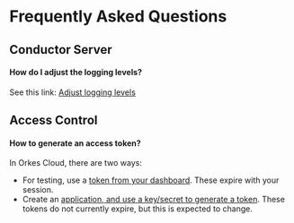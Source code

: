 # Frequently Asked Questions

## Conductor Server

#### How do I adjust the logging levels?

See this link: [Adjust logging levels](how-tos/Monitoring/Conductor-LogLevel)

## Access Control

#### How to generate an access token?
In Orkes Cloud, there are two ways:
* For testing, use a [token from your dashboard](content/docs/getting-started/concepts/access-control-applications#prototyping).  These expire with your session.
* Create an [application, and use a key/secret to generate a token](/content/docs/getting-started/concepts/access-control-applications#application). These tokens do not currently expire, but this is expected to change.